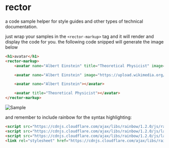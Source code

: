 # rector

a code sample helper for style guides and other types of technical
documentation.

just wrap your samples in the `<rector-markup>` tag and it will render and
display the code for you. the following code snipped will generate the image
below

```html
<h1>avatar</h1>
<rector-markup>
    <avatar name="Albert Einstein" title="Theoretical Physicist" image="https://upload.wikimedia.org/wikipedia/commons/d/d3/Albert_Einstein_Head.jpg"></avatar>

    <avatar name="Albert Einstein" image="https://upload.wikimedia.org/wikipedia/commons/d/d3/Albert_Einstein_Head.jpg"></avatar>

    <avatar name="Albert Einstein"></avatar>

    <avatar title="Theoretical Physicist"></avatar>
</rector-markup>
```

![Sample](http://i.imgur.com/5YbfWfH.png)

and remember to include rainbow for the syntax highlighting:

```html
<script src="https://cdnjs.cloudflare.com/ajax/libs/rainbow/1.2.0/js/rainbow.min.js"></script>
<script src="https://cdnjs.cloudflare.com/ajax/libs/rainbow/1.2.0/js/language/generic.min.js"></script>
<script src="https://cdnjs.cloudflare.com/ajax/libs/rainbow/1.2.0/js/language/html.min.js"></script>
<link rel="stylesheet" href="https://cdnjs.cloudflare.com/ajax/libs/rainbow/1.2.0/themes/github.min.css">
```
